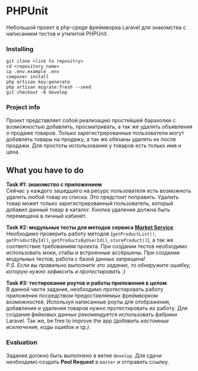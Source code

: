 # PHPUnit
Небольшой проект в php-среде фреймворка Laravel для знакомства с написанием тестов и утилитой PHPUnit.

### Installing
```
git clone <link to repositry>
cd <repository_name>
cp .env.example .env
composer install
php artisan key:generate
php artisan migrate:fresh --seed
git checkout -b develop
```

### Project info
Проект представляет собой реализацию простейшей барахолки с возможностью добавлять, просматривать, а так же удалять 
объявления о продаже товаров. Только зарегистрированные пользователи могут добавлять товары на продажу, а так же обязаны
 удалять их после продажи. Для простоты использования у товаров есть только имя и цена.

## What you have to do
**Task #1: знакомство с приложением**  
Сейчас у каждого зашедшего на ресурс пользователя есть возможноть удалить любой товар из списка. Это предстоит 
поправить. Удалить товар может только зарегистрированный пользователь, который добавил данный товар в каталог. Кнопка 
удаления должна быть перемещена в личный кабинет.
    
**Task #2: модульные тесты для методов сервиса [Market Service](https://github.com/vlvereta/PHPUnit/blob/master/app/Services/MarketService.php)**  
Необходимо проверить работу методов (`getProductList()`, `getProductById()`, `getProductsByUserId()`, 
`storeProduct()`), а так же соответствие требованиям проекта. При создании тестов необходимо использовать
моки, стабы и встроенные ассёршены. При создании модульных тестов, работа с базой данных запрещена!  
*P.S. Если вы правильно выполните это задание, то обнаружите ошибку, которую нужно зафиксить и протестировать :\)*

**Task #3: тестирование роутов и работы приложения в целом**  
В данной части задания, необходимо протестировать работу приложения посредством предоставляемых фреймворком возможностей. 
Используя написанные роуты для отображения, добавления и удаления товаров нужно протестировать их работу. Для создания 
фейковых данных рекомендуется использовать фабрики Laravel. Так же, be free to improve the app *(добавить кастомные исключения, 
коды ошибок и тд.)*.

### Evaluation
Задание должно быть выполнено в ветке `develop`. Для сдачи необходимо создать **Pool Request** в `master` и отправить ссылку.
